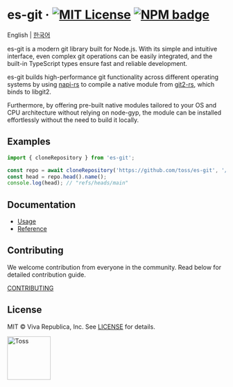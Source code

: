 # es-git &middot; [![MIT License](https://img.shields.io/badge/license-MIT-blue.svg)](https://github.com/toss/es-git/blob/main/LICENSE) [![NPM badge](https://img.shields.io/npm/v/es-git?logo=npm)](https://www.npmjs.com/package/es-git) 

English | [한국어](https://github.com/toss/es-git/blob/main/README-ko_kr.md)

es-git is a modern git library built for Node.js. With its simple and intuitive interface, even complex git operations
can be easily integrated, and the built-in TypeScript types ensure fast and reliable development.

es-git builds high-performance git functionality across different operating systems by using [napi-rs](https://napi.rs/)
to compile a native module from [git2-rs](https://github.com/rust-lang/git2-rs), which binds to libgit2.

Furthermore, by offering pre-built native modules tailored to your OS and CPU architecture without relying
on node-gyp, the module can be installed effortlessly without the need to build it locally.

## Examples

```ts
import { cloneRepository } from 'es-git';

const repo = await cloneRepository('https://github.com/toss/es-git', '/path/to/clone');
const head = repo.head().name();
console.log(head); // "refs/heads/main"
```

## Documentation

- [Usage](https://es-git.slash.page/usage/repository.html)
- [Reference](https://es-git.slash.page/reference/globals.html)

## Contributing

We welcome contribution from everyone in the community. Read below for detailed contribution guide.

[CONTRIBUTING](https://github.com/toss/es-git/blob/main/.github/CONTRIBUTING.md)

## License

MIT © Viva Republica, Inc. See [LICENSE](./LICENSE) for details.

<a title="Toss" href="https://toss.im">
  <picture>
    <source media="(prefers-color-scheme: dark)" srcset="https://static.toss.im/logos/png/4x/logo-toss-reverse.png">
    <img alt="Toss" src="https://static.toss.im/logos/png/4x/logo-toss.png" width="100">
  </picture>
</a>
